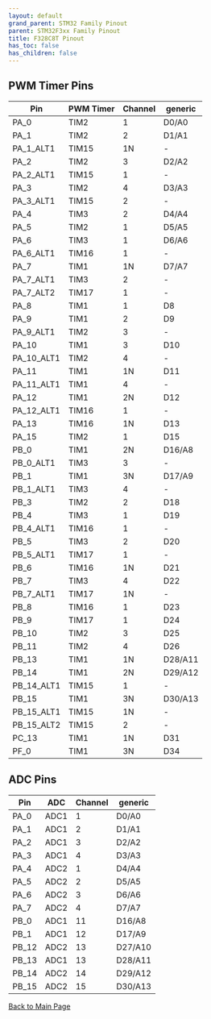 ```yaml
---
layout: default
grand_parent: STM32 Family Pinout
parent: STM32F3xx Family Pinout
title: F328C8T Pinout
has_toc: false
has_children: false
---
```


## PWM Timer Pins

| Pin | PWM Timer | Channel | generic |
| --- | --- | --- | --- |
| PA_0 | TIM2 | 1 | D0/A0 |
| PA_1 | TIM2 | 2 | D1/A1 |
| PA_1_ALT1 | TIM15 | 1N | - |
| PA_2 | TIM2 | 3 | D2/A2 |
| PA_2_ALT1 | TIM15 | 1 | - |
| PA_3 | TIM2 | 4 | D3/A3 |
| PA_3_ALT1 | TIM15 | 2 | - |
| PA_4 | TIM3 | 2 | D4/A4 |
| PA_5 | TIM2 | 1 | D5/A5 |
| PA_6 | TIM3 | 1 | D6/A6 |
| PA_6_ALT1 | TIM16 | 1 | - |
| PA_7 | TIM1 | 1N | D7/A7 |
| PA_7_ALT1 | TIM3 | 2 | - |
| PA_7_ALT2 | TIM17 | 1 | - |
| PA_8 | TIM1 | 1 | D8 |
| PA_9 | TIM1 | 2 | D9 |
| PA_9_ALT1 | TIM2 | 3 | - |
| PA_10 | TIM1 | 3 | D10 |
| PA_10_ALT1 | TIM2 | 4 | - |
| PA_11 | TIM1 | 1N | D11 |
| PA_11_ALT1 | TIM1 | 4 | - |
| PA_12 | TIM1 | 2N | D12 |
| PA_12_ALT1 | TIM16 | 1 | - |
| PA_13 | TIM16 | 1N | D13 |
| PA_15 | TIM2 | 1 | D15 |
| PB_0 | TIM1 | 2N | D16/A8 |
| PB_0_ALT1 | TIM3 | 3 | - |
| PB_1 | TIM1 | 3N | D17/A9 |
| PB_1_ALT1 | TIM3 | 4 | - |
| PB_3 | TIM2 | 2 | D18 |
| PB_4 | TIM3 | 1 | D19 |
| PB_4_ALT1 | TIM16 | 1 | - |
| PB_5 | TIM3 | 2 | D20 |
| PB_5_ALT1 | TIM17 | 1 | - |
| PB_6 | TIM16 | 1N | D21 |
| PB_7 | TIM3 | 4 | D22 |
| PB_7_ALT1 | TIM17 | 1N | - |
| PB_8 | TIM16 | 1 | D23 |
| PB_9 | TIM17 | 1 | D24 |
| PB_10 | TIM2 | 3 | D25 |
| PB_11 | TIM2 | 4 | D26 |
| PB_13 | TIM1 | 1N | D28/A11 |
| PB_14 | TIM1 | 2N | D29/A12 |
| PB_14_ALT1 | TIM15 | 1 | - |
| PB_15 | TIM1 | 3N | D30/A13 |
| PB_15_ALT1 | TIM15 | 1N | - |
| PB_15_ALT2 | TIM15 | 2 | - |
| PC_13 | TIM1 | 1N | D31 |
| PF_0 | TIM1 | 3N | D34 |


## ADC Pins

| Pin | ADC | Channel | generic |
| --- | --- | --- | --- |
| PA_0 | ADC1 | 1 | D0/A0 |
| PA_1 | ADC1 | 2 | D1/A1 |
| PA_2 | ADC1 | 3 | D2/A2 |
| PA_3 | ADC1 | 4 | D3/A3 |
| PA_4 | ADC2 | 1 | D4/A4 |
| PA_5 | ADC2 | 2 | D5/A5 |
| PA_6 | ADC2 | 3 | D6/A6 |
| PA_7 | ADC2 | 4 | D7/A7 |
| PB_0 | ADC1 | 11 | D16/A8 |
| PB_1 | ADC1 | 12 | D17/A9 |
| PB_12 | ADC2 | 13 | D27/A10 |
| PB_13 | ADC1 | 13 | D28/A11 |
| PB_14 | ADC2 | 14 | D29/A12 |
| PB_15 | ADC2 | 15 | D30/A13 |


[Back to Main Page](../../)